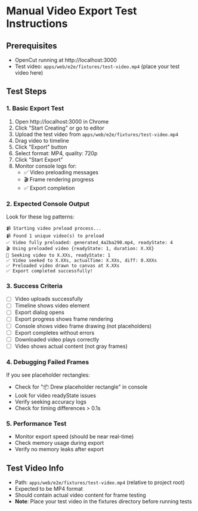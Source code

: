 
# Manual Video Export Test Instructions

## Prerequisites
- OpenCut running at http://localhost:3000
- Test video: `apps/web/e2e/fixtures/test-video.mp4` (place your test video here)

## Test Steps

### 1. Basic Export Test
1. Open http://localhost:3000 in Chrome
2. Click "Start Creating" or go to editor
3. Upload the test video from `apps/web/e2e/fixtures/test-video.mp4`
4. Drag video to timeline
5. Click "Export" button
6. Select format: MP4, quality: 720p
7. Click "Start Export"
8. Monitor console logs for:
   - ✅ Video preloading messages
   - 🎬 Frame rendering progress
   - ✅ Export completion

### 2. Expected Console Output
Look for these log patterns:
```
📹 Starting video preload process...
📹 Found 1 unique video(s) to preload
✅ Video fully preloaded: generated_4a2ba290.mp4, readyState: 4
🎬 Using preloaded video {readyState: 1, duration: X.XX}
🎯 Seeking video to X.XXs, readyState: 1
✅ Video seeked to X.XXs, actualTime: X.XXs, diff: 0.XXXs
✅ Preloaded video drawn to canvas at X.XXs
✅ Export completed successfully!
```

### 3. Success Criteria
- [ ] Video uploads successfully
- [ ] Timeline shows video element
- [ ] Export dialog opens
- [ ] Export progress shows frame rendering
- [ ] Console shows video frame drawing (not placeholders)
- [ ] Export completes without errors
- [ ] Downloaded video plays correctly
- [ ] Video shows actual content (not gray frames)

### 4. Debugging Failed Frames
If you see placeholder rectangles:
- Check for "📦 Drew placeholder rectangle" in console
- Look for video readyState issues
- Verify seeking accuracy logs
- Check for timing differences > 0.1s

### 5. Performance Test
- Monitor export speed (should be near real-time)
- Check memory usage during export
- Verify no memory leaks after export

## Test Video Info
- Path: `apps/web/e2e/fixtures/test-video.mp4` (relative to project root)
- Expected to be MP4 format
- Should contain actual video content for frame testing
- **Note**: Place your test video in the fixtures directory before running tests
